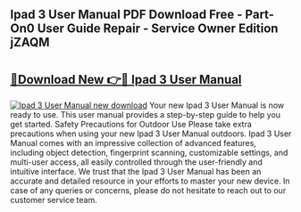 ## Ipad 3 User Manual PDF Download Free - Part-On0 User Guide Repair - Service Owner Edition jZAQM

# <h2><a href="http://cf19842.oget.top/?id=Ipad+3+User+Manual">🔗Download New 👉🔴 Ipad 3 User Manual</a></h2>

[![Ipad 3 User Manual new download](https://i.imgur.com/5g1atiW.png)](http://cf19842.oget.top/?id=Ipad+3+User+Manual)
Your new Ipad 3 User Manual is now ready to use. This user manual provides a step-by-step guide to help you get started. Safety Precautions for Outdoor Use Please take extra precautions when using your new Ipad 3 User Manual outdoors. Ipad 3 User Manual comes with an impressive collection of advanced features, including object detection, fingerprint scanning, customizable settings, and multi-user access, all easily controlled through the user-friendly and intuitive interface. We trust that the Ipad 3 User Manual has been an accurate and detailed resource in your efforts to master your new device. In case of any queries or concerns, please do not hesitate to reach out to our customer service team.
